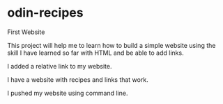 # odin-recipes
First Website 

This project will help me to learn how to build a simple website using the skill I have learned so far with HTML and be able to add links.

I added a relative link to my website. 

I have a website with recipes and links that work.

I pushed my website using command line.